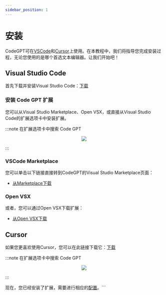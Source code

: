 ```yaml
---
sidebar_position: 1
---
```


# 安装

CodeGPT可在[VSCode](https://code.visualstudio.com/)和[Cursor](https://cursor.sh/)上使用。在本教程中，我们将指导您完成安装过程，无论您使用的是哪个首选文本编辑器。让我们开始吧！

## Visual Studio Code
首先下载并安装Visual Studio Code：[下载](https://code.visualstudio.com/download)

### 安装 Code GPT 扩展
您可以从Visual Studio Marketplace、Open VSX，或直接从Visual Studio Code的扩展选项卡中安装扩展。

:::note 在扩展选项卡中搜索 Code GPT
<p align="center">
      <img src="https://github.com/davila7/code-gpt-docs/assets/6216945/ec68d8d7-fa99-454c-876d-1e52815667c7" />
</p>
:::

### VSCode Marketplace
您可以单击以下链接直接转到CodeGPT的Visual Studio Marketplace页面：
- [从Marketplace下载](https://marketplace.visualstudio.com/items?itemName=DanielSanMedium.dscodegpt)

### Open VSX
或者，您可以通过Open VSX下载扩展：
- [从Open VSX下载](https://open-vsx.org/extension/DanielSanMedium/dscodegpt)


## Cursor
如果您更喜欢使用Cursor，您可以在此链接下载它：[下载](https://cursor.sh/)

:::note 在扩展选项卡中搜索 Code GPT
<p align="center">
      <img src="https://github.com/davila7/code-gpt-docs/assets/6216945/58262780-461f-4e88-8a53-08a313e0297b" />
</p>
:::

现在，您已经安装了扩展，需要进行相应的[配置](/docs/tutorial-basics/configuration)。```

